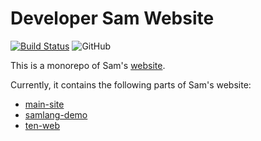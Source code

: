 # Developer Sam Website

[![Build Status](https://action-badges.now.sh/SamChou19815/website)](https://github.com/SamChou19815/samlang/website)
![GitHub](https://img.shields.io/github/license/SamChou19815/website.svg)

This is a monorepo of Sam's [website](https://developersam.com).

Currently, it contains the following parts of Sam's website:

- [main-site](https://developersam.com)
- [samlang-demo](https://samlang-demo.developersam.com)
- [ten-web](https://ten.developersam.com)
